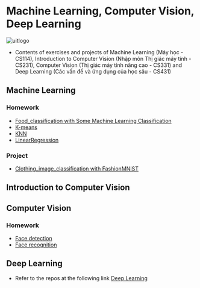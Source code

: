 # Machine Learning, Computer Vision, Deep Learning

 ![uitlogo](https://portal.uit.edu.vn/Styles/profi/images/logo186x150.png)

- Contents of exercises and projects of Machine Learning (Máy học - CS114), Introduction to Computer Vision (Nhập môn Thị giác máy tính - CS231), Computer Vision (Thị giác máy tính nâng cao - CS331) and Deep Learning (Các vấn đề và ứng dụng của học sâu - CS431)

## Machine Learning
### Homework
- [Food_classification with Some Machine Learning Classification](https://github.com/ndtuan10/MachineLearning-and-ComputerVision/blob/main/ML/Baitap/Some__Machine_Learning_Classification__Algorithms%2BVGG16_fc2.ipynb)
- [K-means](https://github.com/ndtuan10/PatternRecognition_CS338.L22.KHCL/blob/main/BaiTap/Bai2_Kmeans.ipynb)
- [KNN](https://github.com/ndtuan10/PatternRecognition_CS338.L22.KHCL/blob/main/BaiTap/Bai3_KNN.ipynb)
- [LinearRegression](https://github.com/ndtuan10/MachineLearning-and-ComputerVision/tree/main/ML/Baitap/LinearRegression)
### Project
- [Clothing_image_classification with FashionMNIST](https://github.com/ndtuan10/MachineLearning-and-ComputerVision/tree/main/ML/DoAn)
## Introduction to Computer Vision

## Computer Vision
### Homework
- [Face detection](https://github.com/ndtuan10/ComputerGraphics_CS105.L21.KHCL/tree/main/face%20detection)
- [Face recognition](https://github.com/ndtuan10/ComputerGraphics_CS105.L21.KHCL/tree/main/face%20recognition)
## Deep Learning
- Refer to the repos at the following link [Deep Learning](https://github.com/ndtuan10/DeepLearning_CS431.L21.KHCL)

